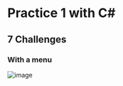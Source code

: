 # Practice 1 with C#
## 7 Challenges
### With a menu
![image](https://github.com/user-attachments/assets/f25b0144-3504-4c41-b34e-41e2bc49f287)
